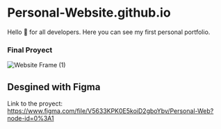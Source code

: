 # Personal-Website.github.io

Hello 👋 for all developers.
Here you can see my first personal portfolio.

### Final Proyect

![Website Frame (1)](https://user-images.githubusercontent.com/61896414/147387520-7ca9b593-3eb1-45c2-82d7-bbb7407ffd34.jpg)

## Desgined with Figma
Link to the proyect: https://www.figma.com/file/V5633KPK0E5koiD2gboYbv/Personal-Web?node-id=0%3A1
